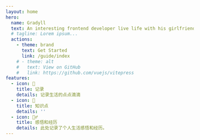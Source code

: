 ```yaml
---
layout: home
hero:
  name: Gradyll
  text: An interesting frontend developer live life with his girlfriend.
  # tagline: Lorem ipsum...
  actions:
    - theme: brand
      text: Get Started
      link: /guide/index
    # - theme: alt
    #   text: View on GitHub
    #   link: https://github.com/vuejs/vitepress
features:
  - icon: 📝
    title: 记录
    details: 记录生活的点点滴滴
  - icon: 📖
    title: 知识点
    details: ''
  - icon: 🧘‍♂️
    title: 感悟和经历
    details: 此处记录了个人生活感悟和经历。
---
```


<style>
.VPHome .VPHero{
  display: flex;
  justify-content: center;
  align-items: center;

}
.VPHero .actions {
  display: flex;
  justify-content: 'center';
  align-items: center
}
.VPHero  .main .text{

}
</style>